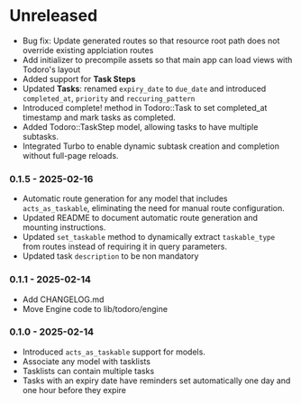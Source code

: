 # Unreleased

- Bug fix: Update generated routes so that resource root path does not override existing applciation routes
- Add initializer to precompile assets so that main app can load views with Todoro's layout
- Added support for **Task Steps**
- Updated **Tasks**: renamed `expiry_date` to `due_date` and introduced `completed_at`, `priority` and `reccuring_pattern`
- Introduced complete! method in Todoro::Task to set completed_at timestamp and mark tasks as completed.
- Added Todoro::TaskStep model, allowing tasks to have multiple subtasks.
- Integrated Turbo to enable dynamic subtask creation and completion without full-page reloads.

### 0.1.5 - 2025-02-16

- Automatic route generation for any model that includes `acts_as_taskable`, eliminating the need for manual route configuration.
- Updated README to document automatic route generation and mounting instructions.
- Updated `set_taskable` method to dynamically extract `taskable_type` from routes instead of requiring it in query parameters.
- Updated task `description` to be non mandatory

### 0.1.1 - 2025-02-14

- Add CHANGELOG.md
- Move Engine code to lib/todoro/engine

### 0.1.0 - 2025-02-14

- Introduced `acts_as_taskable` support for models.
- Associate any model with tasklists
- Tasklists can contain multiple tasks
- Tasks with an expiry date have reminders set automatically one day and one hour before they expire
